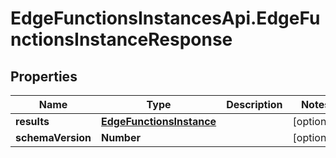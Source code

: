 # EdgeFunctionsInstancesApi.EdgeFunctionsInstanceResponse

## Properties

Name | Type | Description | Notes
------------ | ------------- | ------------- | -------------
**results** | [**EdgeFunctionsInstance**](EdgeFunctionsInstance.md) |  | [optional] 
**schemaVersion** | **Number** |  | [optional] 


